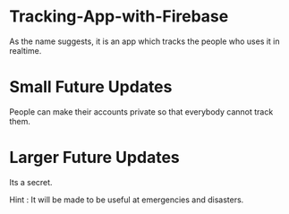 # Tracking-App-with-Firebase
As the name suggests, it is an app which tracks the people who uses it in realtime.

# Small Future Updates
People can make their accounts private so that everybody cannot track them.

# Larger Future Updates
Its a secret.


Hint : It will be made to be useful at emergencies and disasters.
